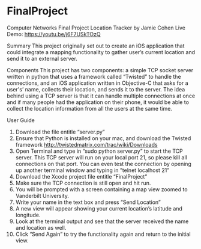 # FinalProject
Computer Networks Final Project
Location Tracker by Jamie Cohen
Live Demo: https://youtu.be/j6F7USkTOzQ

Summary
This project originally set out to create an iOS application that could integrate a mapping functionality to gather user’s current location and send it to an external server.

Components
This project has two components: a simple TCP socket server written in python that uses a framework called “Twisted” to handle the connections, and an iOS application written in Objective-C that asks for a user's’ name, collects their location, and sends it to the server. The idea behind using a TCP server is that it can handle multiple connections at once and if many people had the application on their phone, it would be able to collect the location information from all the users at the same time. 

User Guide
1. Download the file entitle “server.py”
2. Ensure that Python is installed on your mac, and download the Twisted framework http://twistedmatrix.com/trac/wiki/Downloads
3. Open Terminal and type in “sudo python server.py” to start the TCP server. This TCP server will run on your local port 21, so please kill all connections on that port. 
You can even test the connection by opening up another terminal window and typing in ”telnet localhost 21”
4. Download the Xcode project file entitle “FinalProject”
5. Make sure the TCP connection is still open and hit run. 
6. You will be prompted with a screen containing a map view zoomed to Vanderbilt University.
7. Write your name in the text box and press “Send Location”
8. A new view will appear showing your current location’s latitude and longitude. 
9. Look at the terminal output and see that the server received the name and location as well. 
10. Click “Send Again” to try the functionality again and return to the initial view. 




